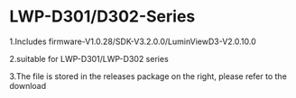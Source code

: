 # LWP-D301/D302-Series
1.Includes firmware-V1.0.28/SDK-V3.2.0.0/LuminViewD3-V2.0.10.0

2.suitable for LWP-D301/LWP-D302 series

3.The file is stored in the releases package on the right, please refer to the download
